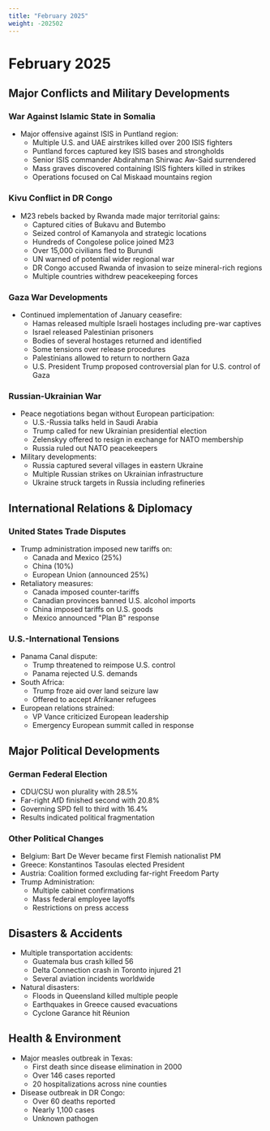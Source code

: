 ```yaml
---
title: "February 2025"
weight: -202502
---
```


# February 2025

## Major Conflicts and Military Developments

### War Against Islamic State in Somalia
- Major offensive against ISIS in Puntland region:
  * Multiple U.S. and UAE airstrikes killed over 200 ISIS fighters
  * Puntland forces captured key ISIS bases and strongholds
  * Senior ISIS commander Abdirahman Shirwac Aw-Said surrendered
  * Mass graves discovered containing ISIS fighters killed in strikes
  * Operations focused on Cal Miskaad mountains region

### Kivu Conflict in DR Congo
- M23 rebels backed by Rwanda made major territorial gains:
  * Captured cities of Bukavu and Butembo
  * Seized control of Kamanyola and strategic locations
  * Hundreds of Congolese police joined M23
  * Over 15,000 civilians fled to Burundi
  * UN warned of potential wider regional war
  * DR Congo accused Rwanda of invasion to seize mineral-rich regions
  * Multiple countries withdrew peacekeeping forces

### Gaza War Developments 
- Continued implementation of January ceasefire:
  * Hamas released multiple Israeli hostages including pre-war captives
  * Israel released Palestinian prisoners
  * Bodies of several hostages returned and identified
  * Some tensions over release procedures
  * Palestinians allowed to return to northern Gaza
  * U.S. President Trump proposed controversial plan for U.S. control of Gaza

### Russian-Ukrainian War
- Peace negotiations began without European participation:
  * U.S.-Russia talks held in Saudi Arabia
  * Trump called for new Ukrainian presidential election
  * Zelenskyy offered to resign in exchange for NATO membership
  * Russia ruled out NATO peacekeepers
- Military developments:
  * Russia captured several villages in eastern Ukraine
  * Multiple Russian strikes on Ukrainian infrastructure
  * Ukraine struck targets in Russia including refineries

## International Relations & Diplomacy

### United States Trade Disputes
- Trump administration imposed new tariffs on:
  * Canada and Mexico (25%)
  * China (10%)
  * European Union (announced 25%)
- Retaliatory measures:
  * Canada imposed counter-tariffs
  * Canadian provinces banned U.S. alcohol imports
  * China imposed tariffs on U.S. goods
  * Mexico announced "Plan B" response

### U.S.-International Tensions
- Panama Canal dispute:
  * Trump threatened to reimpose U.S. control
  * Panama rejected U.S. demands
- South Africa:
  * Trump froze aid over land seizure law
  * Offered to accept Afrikaner refugees
- European relations strained:
  * VP Vance criticized European leadership
  * Emergency European summit called in response

## Major Political Developments

### German Federal Election
- CDU/CSU won plurality with 28.5%
- Far-right AfD finished second with 20.8%
- Governing SPD fell to third with 16.4%
- Results indicated political fragmentation

### Other Political Changes
- Belgium: Bart De Wever became first Flemish nationalist PM
- Greece: Konstantinos Tasoulas elected President
- Austria: Coalition formed excluding far-right Freedom Party
- Trump Administration:
  * Multiple cabinet confirmations
  * Mass federal employee layoffs
  * Restrictions on press access

## Disasters & Accidents

- Multiple transportation accidents:
  * Guatemala bus crash killed 56
  * Delta Connection crash in Toronto injured 21
  * Several aviation incidents worldwide
- Natural disasters:
  * Floods in Queensland killed multiple people
  * Earthquakes in Greece caused evacuations
  * Cyclone Garance hit Réunion

## Health & Environment 

- Major measles outbreak in Texas:
  * First death since disease elimination in 2000
  * Over 146 cases reported
  * 20 hospitalizations across nine counties
- Disease outbreak in DR Congo:
  * Over 60 deaths reported
  * Nearly 1,100 cases
  * Unknown pathogen

